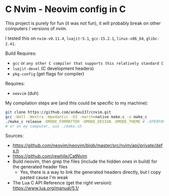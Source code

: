 # C Nvim - Neovim config in C
This project is purely for fun (it was not fun), it will probably break on other computers / versions of nvim.

I tested this on `nvim-v0.11.4`, `luajit-5.1`, `gcc-15.2.1`, `linux-x86_64`, `glibc-2.41`.

Build Requires:
- `gcc` or `any other C compiler that supports this relatively standard C`
- `luajit-devel` (C development headers)
- `pkg-config` (get flags for compiler)

Requires:
- `neovim` (duh)

My compilation steps are (and this could be specific to my machine):
```bash
git clone https://github.com/andwu137/cnvim.git
gcc -Wall -Wextra -Wpedantic -O3 -march=native make.c -o make_c
./make_c release -DMODE_FORMATTER -DMODE_DESIGN -DMODE_THEME # -DPERFORMANCE -DDEBUG
# or on my computer, use ./make.sh
```

Sources:
- https://github.com/neovim/neovim/blob/master/src/nvim/api/private/defs.h
- https://github.com/rewhile/CatNvim
- Build neovim, then grep the files (include the hidden ones in build) for the generated header files
    - Yes, there is a way to link the generated headers directly, but I copy pasted cause I'm weak
- The Lua C API Reference (get the right version): https://www.lua.org/manual/5.1/
